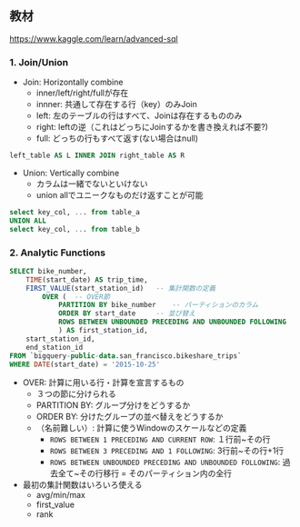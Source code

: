 ## 教材
https://www.kaggle.com/learn/advanced-sql


### 1. Join/Union
* Join: Horizontally combine
    * inner/left/right/fullが存在
    * innner: 共通して存在する行（key）のみJoin
    * left: 左のテーブルの行はすべて、Joinは存在するもののみ
    * right: leftの逆（これはどっちにJoinするかを書き換えれば不要?)
    * full: どっちの行もすべて返す(ない場合はnull)
```sql
left_table AS L INNER JOIN right_table AS R
```

* Union: Vertically combine
    * カラムは一緒でないといけない
    * union allでユニークなものだけ返すことが可能
```sql
select key_col, ... from table_a
UNION ALL
select key_col, ... from table_b
```

### 2. Analytic Functions
```sql
SELECT bike_number,
    TIME(start_date) AS trip_time,
    FIRST_VALUE(start_station_id)   -- 集計関数の定義
        OVER (  -- OVER節
            PARTITION BY bike_number    -- パーティションのカラム
            ORDER BY start_date     -- 並び替え
            ROWS BETWEEN UNBOUNDED PRECEDING AND UNBOUNDED FOLLOWING    -- ウインドウ範囲
            ) AS first_station_id,
    start_station_id,
    end_station_id
FROM `bigquery-public-data.san_francisco.bikeshare_trips`
WHERE DATE(start_date) = '2015-10-25' 
```
* OVER: 計算に用いる行・計算を宣言するもの
    * ３つの節に分けられる
    * PARTITION BY: グループ分けをどうするか
    * ORDER BY: 分けたグループの並べ替えをどうするか
    * （名前難しい）: 計算に使うWindowのスケールなどの定義
        * `ROWS BETWEEN 1 PRECEDING AND CURRENT ROW`: １行前~その行
        * `ROWS BETWEEN 3 PRECEDING AND 1 FOLLOWING`: 3行前~その行+1行
        * `ROWS BETWEEN UNBOUNDED PRECEDING AND UNBOUNDED FOLLOWING`: 過去全て~その行移行 = そのパーティション内の全行
* 最初の集計関数はいろいろ使える
    * avg/min/max
    * first_value
    * rank